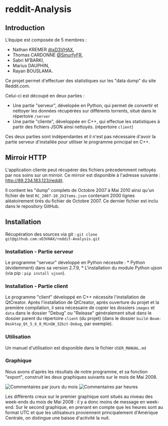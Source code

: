 # reddit-Analysis

## Introduction
L’équipe est composée de 5 membres :
* Nathan KREMER [@xD3VHAX](https://github.com/xD3VHAX),
* Thomas CARDONNE [@SmurfyFR](https://github.com/SmurfyFR),
* Sabri M’BARKI,
* Marius DAUPHIN,
* Rayan BOUSLAMA.

Ce projet permet d'effectuer des statistiques sur les "data dump" du site Reddit.com.

Celui-ci est découpé en deux parties :
* Une partie "serveur", dévelopée en Python, qui permet de convertir et nettoyer les données récupérées sur différents torrents, situé dans le répertoire `/server`
* Une partie "cliente", développée en C++, qui effectue les statistiques à partir des fichiers JSON ainsi nettoyés. (répertoire `client`)

Ces deux parties sont indépendantes et il n'est pas nécessaire d'avoir la partie serveur d'installée pour utiliser le programme principal en C++.

## Mirroir HTTP
L'application cliente peut récupérer des fichiers précedemment nettoyés par nos soins sur un mirroir. Ce mirroir est disponible à l'adresse suivante : http://89.234.183.123/reddit.

Il contient les "dump" complets de Octobre 2007 à Mai 2010 ainsi qu'un fichier de test `RC_2007-10_2kItems.json` contenant 2000 lignes aléatoirement tirés du fichier de Octobre 2007. Ce dernier fichier est inclu dans le repository GitHub.

## Installation
Récupération des sources via git : `git clone git@github.com:xD3VHAX/reddit-Analysis.git`

### Installation - Partie serveur
Le programme "serveur" développé en Python nécessite :
    * Python (évidemment) dans sa version 2.7.9,
    * L'installation du module Python ujson (via pip : `pip install ujson`).

### Installation - Partie client
Le programme "client" développé en C++ nécessite l'installation de QtCreator.
Après l'installation de QtCreator, après ouverture du projet et la première compilation, il sera nécessaire de copier les dossiers `images` et `data` dans le dossier "Debug" ou "Release" généralement situé dans le dossier parent du répertoire `client` (du projet) (dans le dossier `build-Boum-Desktop_Qt_5_6_0_MinGW_32bit-Debug`, par exemple).

### Utilisation
Un manuel d'utilisation est disponible dans le fichier `USER_MANUAL.md`

### Graphique
Nous avons d'après les résultats de notre programme, et sa fonction "export", construit les deux graphiques suivants sur le mois de Mai 2008.

![Commentaires par jours du mois](https://github.com/xD3VHAX/reddit-Analysis/blob/master/graphs/comments-per-days_05-2008.png)
![Commentaires par heures](https://github.com/xD3VHAX/reddit-Analysis/blob/master/graphs/comments-per-hours_05-2008.png)

Les différents creux sur le premier graphique sont situés au niveau des week-ends du mois de Mai 2008 : il y a donc moins de message en week-end. Sur le second graphique, en prenant en compte que les 
heures sont au format UTC et que les utilisateurs proviennent principalement d'Amérique Centrale, on distingue une baisse d'activité la nuit.
